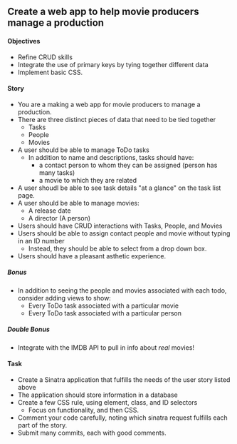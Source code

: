 ## Create a web app to help movie producers manage a production

#### Objectives

* Refine CRUD skills
* Integrate the use of primary keys by tying together different data
* Implement basic CSS.

#### Story

* You are a making a web app for movie producers to manage a production.
* There are three distinct pieces of data that need to be tied together
  * Tasks
  * People
  * Movies
* A user should be able to manage ToDo tasks
  * In addition to name and descriptions, tasks should have:
    * a contact person to whom they can be assigned (person has many tasks)
    * a movie to which they are related
* A user shoudl be able to see task details "at a glance" on the task list page.
* A user should be able to manage movies:
  * A release date
  * A director (A person)
* Users should have CRUD interactions with Tasks, People, and Movies
* Users should be able to assign contact people and movie without typing in an ID number
  * Instead, they should be able to select from a drop down box.
* Users should have a pleasant asthetic experience.

##### *Bonus*
  * In addition to seeing the people and movies associated with each todo, consider adding views to show:
    * Every ToDo task associated with a particular movie
    * Every ToDo task associated with a particular person

##### *Double Bonus*
  * Integrate with the IMDB API to pull in info about *real* movies!


#### Task
* Create a Sinatra application that fulfills the needs of the user story listed above
* The application should store information in a database
* Create a few CSS rule, using element, class, and ID selectors
  * Focus on functionality, and then CSS.
* Comment your code carefully, noting which sinatra request fulfills each part of the story.
* Submit many commits, each with good comments.

